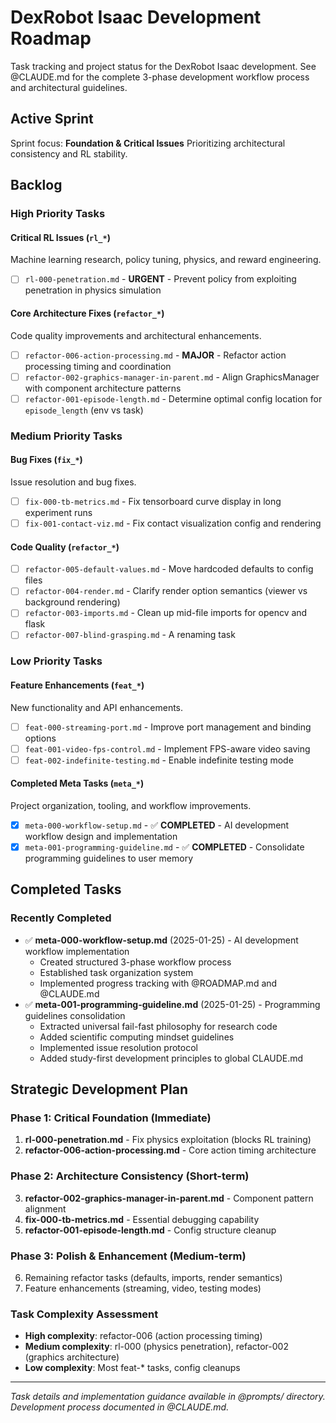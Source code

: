 # DexRobot Isaac Development Roadmap

Task tracking and project status for the DexRobot Isaac development. See @CLAUDE.md for the complete 3-phase development workflow process and architectural guidelines.

## Active Sprint

Sprint focus: **Foundation & Critical Issues**
Prioritizing architectural consistency and RL stability.

## Backlog

### High Priority Tasks

#### Critical RL Issues (`rl_*`)
Machine learning research, policy tuning, physics, and reward engineering.
- [ ] `rl-000-penetration.md` - **URGENT** - Prevent policy from exploiting penetration in physics simulation

#### Core Architecture Fixes (`refactor_*`)
Code quality improvements and architectural enhancements.
- [ ] `refactor-006-action-processing.md` - **MAJOR** - Refactor action processing timing and coordination
- [ ] `refactor-002-graphics-manager-in-parent.md` - Align GraphicsManager with component architecture patterns
- [ ] `refactor-001-episode-length.md` - Determine optimal config location for `episode_length` (env vs task)

### Medium Priority Tasks

#### Bug Fixes (`fix_*`)
Issue resolution and bug fixes.
- [ ] `fix-000-tb-metrics.md` - Fix tensorboard curve display in long experiment runs
- [ ] `fix-001-contact-viz.md` - Fix contact visualization config and rendering

#### Code Quality (`refactor_*`)
- [ ] `refactor-005-default-values.md` - Move hardcoded defaults to config files
- [ ] `refactor-004-render.md` - Clarify render option semantics (viewer vs background rendering)
- [ ] `refactor-003-imports.md` - Clean up mid-file imports for opencv and flask
- [ ] `refactor-007-blind-grasping.md` - A renaming task

### Low Priority Tasks

#### Feature Enhancements (`feat_*`)
New functionality and API enhancements.
- [ ] `feat-000-streaming-port.md` - Improve port management and binding options
- [ ] `feat-001-video-fps-control.md` - Implement FPS-aware video saving
- [ ] `feat-002-indefinite-testing.md` - Enable indefinite testing mode

#### Completed Meta Tasks (`meta_*`)
Project organization, tooling, and workflow improvements.
- [x] `meta-000-workflow-setup.md` - ✅ **COMPLETED** - AI development workflow design and implementation
- [x] `meta-001-programming-guideline.md` - ✅ **COMPLETED** - Consolidate programming guidelines to user memory

## Completed Tasks

### Recently Completed
- ✅ **meta-000-workflow-setup.md** (2025-01-25) - AI development workflow implementation
  - Created structured 3-phase workflow process
  - Established task organization system
  - Implemented progress tracking with @ROADMAP.md and @CLAUDE.md
- ✅ **meta-001-programming-guideline.md** (2025-01-25) - Programming guidelines consolidation
  - Extracted universal fail-fast philosophy for research code
  - Added scientific computing mindset guidelines
  - Implemented issue resolution protocol
  - Added study-first development principles to global CLAUDE.md

## Strategic Development Plan

### Phase 1: Critical Foundation (Immediate)
1. **rl-000-penetration.md** - Fix physics exploitation (blocks RL training)
2. **refactor-006-action-processing.md** - Core action timing architecture

### Phase 2: Architecture Consistency (Short-term)
3. **refactor-002-graphics-manager-in-parent.md** - Component pattern alignment
4. **fix-000-tb-metrics.md** - Essential debugging capability
5. **refactor-001-episode-length.md** - Config structure cleanup

### Phase 3: Polish & Enhancement (Medium-term)
6. Remaining refactor tasks (defaults, imports, render semantics)
7. Feature enhancements (streaming, video, testing modes)

### Task Complexity Assessment
- **High complexity**: refactor-006 (action processing timing)
- **Medium complexity**: rl-000 (physics penetration), refactor-002 (graphics architecture)
- **Low complexity**: Most feat-* tasks, config cleanups

---

*Task details and implementation guidance available in @prompts/ directory. Development process documented in @CLAUDE.md.*
